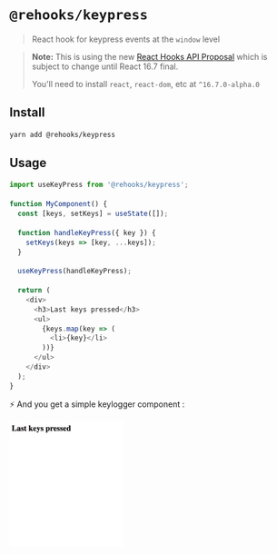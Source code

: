 # `@rehooks/keypress`

> React hook for keypress events at the `window` level

> **Note:** This is using the new [React Hooks API Proposal](https://reactjs.org/docs/hooks-intro.html)
> which is subject to change until React 16.7 final.
>
> You'll need to install `react`, `react-dom`, etc at `^16.7.0-alpha.0`

## Install

```sh
yarn add @rehooks/keypress
```

## Usage

```js
import useKeyPress from '@rehooks/keypress';

function MyComponent() {
  const [keys, setKeys] = useState([]);

  function handleKeyPress({ key }) {
    setKeys(keys => [key, ...keys]);
  }

  useKeyPress(handleKeyPress);

  return (
    <div>
      <h3>Last keys pressed</h3>
      <ul>
        {keys.map(key => (
          <li>{key}</li>
        ))}
      </ul>
    </div>
  );
}
```

⚡️ And you get a simple keylogger component :

<img src="demo.gif" width="200" />
